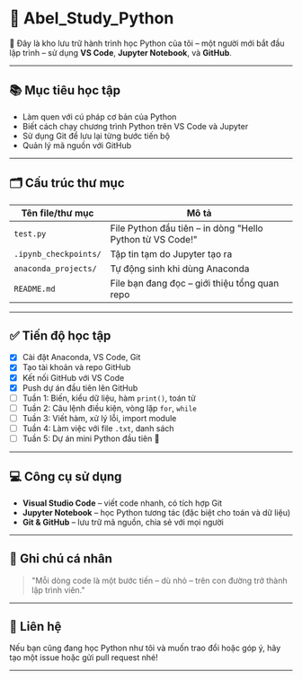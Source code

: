 # 🐍 Abel_Study_Python

🎯 Đây là kho lưu trữ hành trình học Python của tôi – một người mới bắt đầu lập trình – sử dụng **VS Code**, **Jupyter Notebook**, và **GitHub**.

---

## 📚 Mục tiêu học tập

- Làm quen với cú pháp cơ bản của Python
- Biết cách chạy chương trình Python trên VS Code và Jupyter
- Sử dụng Git để lưu lại từng bước tiến bộ
- Quản lý mã nguồn với GitHub

---

## 🗂 Cấu trúc thư mục

| Tên file/thư mục | Mô tả |
|------------------|-------|
| `test.py` | File Python đầu tiên – in dòng "Hello Python từ VS Code!" |
| `.ipynb_checkpoints/` | Tập tin tạm do Jupyter tạo ra |
| `anaconda_projects/` | Tự động sinh khi dùng Anaconda |
| `README.md` | File bạn đang đọc – giới thiệu tổng quan repo |

---

## ✅ Tiến độ học tập

- [x] Cài đặt Anaconda, VS Code, Git
- [x] Tạo tài khoản và repo GitHub
- [x] Kết nối GitHub với VS Code
- [x] Push dự án đầu tiên lên GitHub
- [ ] Tuần 1: Biến, kiểu dữ liệu, hàm `print()`, toán tử
- [ ] Tuần 2: Câu lệnh điều kiện, vòng lặp `for`, `while`
- [ ] Tuần 3: Viết hàm, xử lý lỗi, import module
- [ ] Tuần 4: Làm việc với file `.txt`, danh sách
- [ ] Tuần 5: Dự án mini Python đầu tiên 🎉

---

## 💻 Công cụ sử dụng

- **Visual Studio Code** – viết code nhanh, có tích hợp Git
- **Jupyter Notebook** – học Python tương tác (đặc biệt cho toán và dữ liệu)
- **Git & GitHub** – lưu trữ mã nguồn, chia sẻ với mọi người

---

## 📌 Ghi chú cá nhân

> "Mỗi dòng code là một bước tiến – dù nhỏ – trên con đường trở thành lập trình viên."

---

## 💬 Liên hệ

Nếu bạn cũng đang học Python như tôi và muốn trao đổi hoặc góp ý, hãy tạo một issue hoặc gửi pull request nhé!

---


